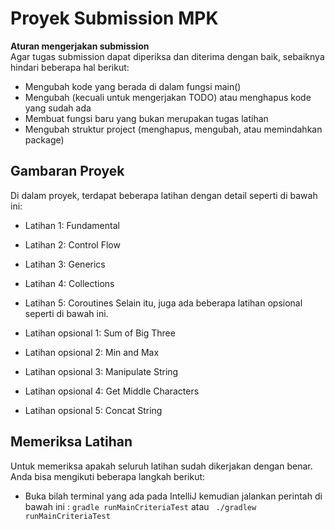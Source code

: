 # Proyek Submission MPK 

**Aturan mengerjakan submission**<br>
Agar tugas submission dapat diperiksa dan diterima dengan baik, sebaiknya hindari beberapa hal berikut:

- Mengubah kode yang berada di dalam fungsi main()
- Mengubah (kecuali untuk mengerjakan TODO) atau menghapus kode yang sudah ada
- Membuat fungsi baru yang bukan merupakan tugas latihan
- Mengubah struktur project (menghapus, mengubah, atau memindahkan package)

## Gambaran Proyek
Di dalam proyek, terdapat beberapa latihan dengan detail seperti di bawah ini:

- Latihan 1: Fundamental
- Latihan 2: Control Flow
- Latihan 3: Generics
- Latihan 4: Collections
- Latihan 5: Coroutines
Selain itu, juga ada beberapa latihan opsional seperti di bawah ini.

- Latihan opsional 1: Sum of Big Three 
- Latihan opsional 2: Min and Max 
- Latihan opsional 3: Manipulate String
- Latihan opsional 4: Get Middle Characters
- Latihan opsional 5: Concat String

## Memeriksa Latihan
Untuk memeriksa apakah seluruh latihan sudah dikerjakan dengan benar. Anda bisa mengikuti beberapa langkah berikut:
- Buka bilah terminal yang ada pada IntelliJ kemudian jalankan perintah di bawah ini :
`gradle runMainCriteriaTest`
atau
` ./gradlew runMainCriteriaTest`
